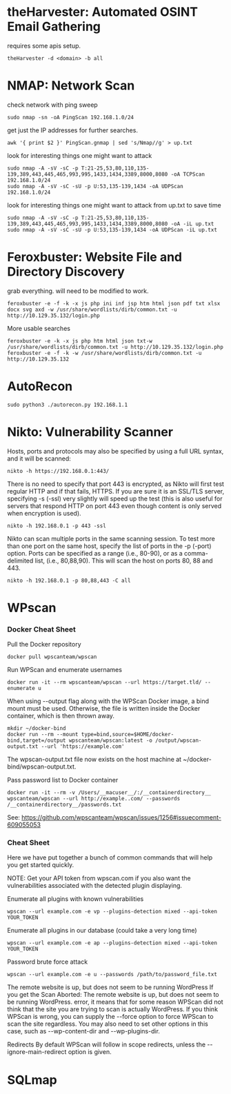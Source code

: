 # theHarvester: Automated OSINT Email Gathering
requires some apis setup. 
```
theHarvester -d <domain> -b all 
```

# NMAP: Network Scan
check network with ping sweep
```
sudo nmap -sn -oA PingScan 192.168.1.0/24
```
get just the IP addresses for further searches. 
```
awk '{ print $2 }' PingScan.gnmap | sed 's/Nmap//g' > up.txt
```
look for interesting things one might want to attack
```
sudo nmap -A -sV -sC -p T:21-25,53,80,110,135-139,389,443,445,465,993,995,1433,1434,3389,8000,8080 -oA TCPScan 192.168.1.0/24    
sudo nmap -A -sV -sC -sU -p U:53,135-139,1434 -oA UDPScan 192.168.1.0/24
```
look for interesting things one might want to attack from up.txt to save time
```
sudo nmap -A -sV -sC -p T:21-25,53,80,110,135-139,389,443,445,465,993,995,1433,1434,3389,8000,8080 -oA -iL up.txt
sudo nmap -A -sV -sC -sU -p U:53,135-139,1434 -oA UDPScan -iL up.txt
```

# Feroxbuster: Website File and Directory Discovery
grab everything. will need to be modified to work. 
```
feroxbuster -e -f -k -x js php ini inf jsp htm html json pdf txt xlsx docx svg axd -w /usr/share/wordlists/dirb/common.txt -u http://10.129.35.132/login.php 
```
More usable searches
```
feroxbuster -e -k -x js php htm html json txt-w /usr/share/wordlists/dirb/common.txt -u http://10.129.35.132/login.php 
feroxbuster -e -f -k -w /usr/share/wordlists/dirb/common.txt -u http://10.129.35.132
```

# AutoRecon
```
sudo python3 ./autorecon.py 192.168.1.1
```

# Nikto: Vulnerability Scanner
Hosts, ports and protocols may also be specified by using a full URL syntax, and it will be scanned:
```
nikto -h https://192.168.0.1:443/
```
There is no need to specify that port 443 is encrypted, as Nikto will first test regular HTTP and if that fails, HTTPS. If you are sure it is an SSL/TLS server, specifying -s (-ssl) very slightly will speed up the test (this is also useful for servers that respond HTTP on port 443 even though content is only served when encryption is used).
```
nikto -h 192.168.0.1 -p 443 -ssl
```
Nikto can scan multiple ports in the same scanning session. To test more than one port on the same host, specify the list of ports in the -p (-port) option. Ports can be specified as a range (i.e., 80-90), or as a comma-delimited list, (i.e., 80,88,90). This will scan the host on ports 80, 88 and 443.
```
nikto -h 192.168.0.1 -p 80,88,443 -C all
```

# WPscan
### Docker Cheat Sheet
Pull the Docker repository
```
docker pull wpscanteam/wpscan
```
Run WPScan and enumerate usernames
```
docker run -it --rm wpscanteam/wpscan --url https://target.tld/ --enumerate u
```
When using --output flag along with the WPScan Docker image, a bind mount must be used. Otherwise, the file is written inside the Docker container, which is then thrown away.
```
mkdir ~/docker-bind
docker run --rm --mount type=bind,source=$HOME/docker-bind,target=/output wpscanteam/wpscan:latest -o /output/wpscan-output.txt --url 'https://example.com'
```
The wpscan-output.txt file now exists on the host machine at ~/docker-bind/wpscan-output.txt.

Pass password list to Docker container
```
docker run -it --rm -v /Users/__macuser__/:/__containerdirectory__ wpscanteam/wpscan --url http://example..com/ --passwords /__containerdirectory__/passwords.txt
```
See: https://github.com/wpscanteam/wpscan/issues/1256#issuecomment-609055053


### Cheat Sheet
Here we have put together a bunch of common commands that will help you get started quickly.

NOTE: Get your API token from wpscan.com if you also want the vulnerabilities associated with the detected plugin displaying.

Enumerate all plugins with known vulnerabilities
```
wpscan --url example.com -e vp --plugins-detection mixed --api-token YOUR_TOKEN
```
Enumerate all plugins in our database (could take a very long time)
```
wpscan --url example.com -e ap --plugins-detection mixed --api-token YOUR_TOKEN
```
Password brute force attack
```
wpscan --url example.com -e u --passwords /path/to/password_file.txt
```
The remote website is up, but does not seem to be running WordPress
If you get the Scan Aborted: The remote website is up, but does not seem to be running WordPress. error, it means that for some reason WPScan did not think that the site you are trying to scan is actually WordPress. If you think WPScan is wrong, you can supply the --force option to force WPScan to scan the site regardless. You may also need to set other options in this case, such as --wp-content-dir and --wp-plugins-dir.

Redirects
By default WPScan will follow in scope redirects, unless the --ignore-main-redirect option is given.


# SQLmap





